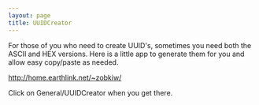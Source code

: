 ```yaml
---
layout: page
title: UUIDCreator
---
```


For those of you who need to create UUID's, sometimes you need both the ASCII and HEX versions. Here is a little app to generate them for you and allow easy copy/paste as needed.

http://home.earthlink.net/~zobkiw/

Click on General/UUIDCreator when you get there.
